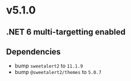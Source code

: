 ﻿# v5.1.0

## .NET 6 multi-targetting enabled
## Dependencies

- bump `sweetalert2` to `11.1.9`
- bump `@sweetalert2/themes` to `5.0.7`

